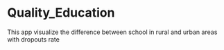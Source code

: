 # Quality_Education
This app visualize the difference between school in rural and urban areas with dropouts rate
